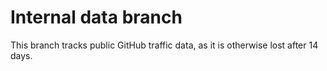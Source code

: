 # Internal data branch

This branch tracks public GitHub traffic data, as it is otherwise lost after 14 days.
